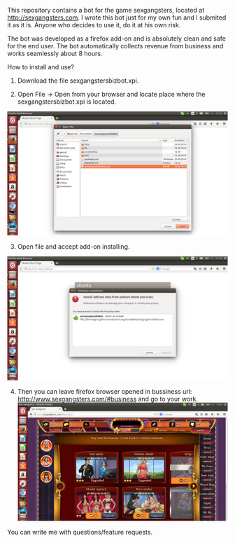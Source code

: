 This repository contains a bot for the game sexgangsters, located at
http://sexgangsters.com. I wrote this bot just for my own
fun and I submited it as it is. Anyone who decides to use it, do it at his own risk.

 The bot was developed as a firefox add-on and is absolutely clean and safe
for the end user. The bot automatically collects revenue from business and works seamlessly
about 8 hours. 

How to install and use?

1. Download the file sexgangstersbizbot.xpi.

2. Open File -> Open from your browser and locate place where 
the sexgangstersbizbot.xpi is located. 

![ScreenShot](/screenshots/install1.png)

3. Open file and accept add-on installing. 

![ScreenShot](/screenshots/install2.png)

4. Then you can leave firefox browser opened in bussiness url: 
http://www.sexgangsters.com/#business
 and go to your work. 
![ScreenShot](/screenshots/usage.png)

You can write me with questions/feature requests. 
